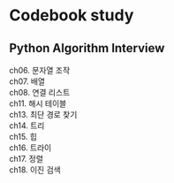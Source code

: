 # Codebook study

## Python Algorithm Interview

ch06. 문자열 조작  
ch07. 배열  
ch08. 연결 리스트  
ch11. 해시 테이블  
ch13. 최단 경로 찾기  
ch14. 트리  
ch15. 힙  
ch16. 트라이  
ch17. 정렬  
ch18. 이진 검색  